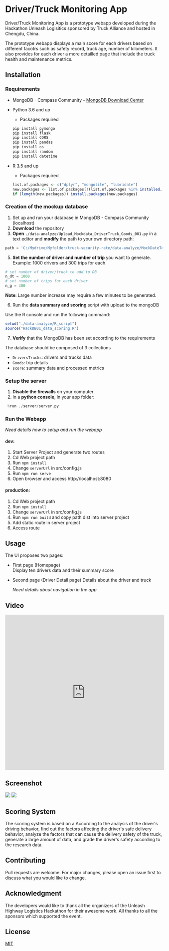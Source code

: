 # Driver/Truck Monitoring App

Driver/Truck Monitoring App is a prototype webapp developed during the Hackathon Unleash Logisitics sponsored by Truck Alliance and hosted in Chengdu, China.

The prototype webapp displays a main score for each drivers based on different facotrs such as safety record, truck age, number of kilometers. It also provides for each driver a more detailled page that include the truck health and maintenance metrics.

## Installation

### Requirements
* MongoDB - Compass Community - [MongoDB Download Center](https://www.mongodb.com/download-center?jmp=nav#community)

* Python 3.6 and up
    * Packages required
    
    ```python
    pip install pymongo
    pip install flask
    pip install CORS
    pip install pandas
    pip install os
    pip install random
    pip install datetime
    ```

* R 3.5 and up
    * Packages required

    ```R
    list.of.packages <- c("dplyr", "mongolite", "lubridate")
    new.packages <- list.of.packages[!(list.of.packages %in% installed.packages()[,"Package"])]
    if (length(new.packages)) install.packages(new.packages)
    ```

### Creation of the mockup database

1. Set up and run your database in MongoDB - Compass Community (localhost)
2. **Download** the repository
3. **Open** `./data-analyze/Upload_Mockdata_DriverTruck_Goods_001.py` in a text editor and **modify** the path to your own directory path:
```python
path = 'C:/Mydrive/Myfolder/truck-security-rate/data-analyze/MockDateTemplate'

```
5.  **Set the number of driver and number of trip** you want to generate. Example: 1000 drivers and 300 trips for each.
```python
# set number of driver/truck to add to DB
n_dt = 1000
# set number of trips for each driver
n_g = 300
```
**Note**: Large number increase may require a few minutes to be generated.

6. Run the **data summary and scoring** script with upload to the mongoDB

Use the R console and run the following command:
```R
setwd("./data-analyze/R_script")
source("HackDB01_data_scoring.R")
```

7. **Verify** that the MongoDB has been set according to the requirements 

The database should be composed of 3 collections

- `DriversTrucks`: drivers and trucks data
- `Goods`: trip details
- `score`: summary data and processed metrics

### Setup the server

1. **Disable the firewalls** on your computer
2. In a **python console**, in your app folder:
```python
 %run ./server/server.py
```

### Run the Webapp

*Need details how to setup and run the webapp*
#### dev:
1. Start Server Project and generate two routes
2. Cd Web project path
3. Run ```npm install```
4. Change ```serverUrl``` in src/config.js
5. Run ```npm run serve```
6. Open browser and access http://localhost:8080
#### production:
1. Cd Web project path
2. Run ```npm install```
3. Change ```serverUrl``` in src/config.js
4. Run ```npm run build``` and copy path dist into server project
5. Add static route in server project
6. Access route

## Usage

The UI proposes two pages:

* First page (Homepage)  
    Display ten drivers data and their summary score

* Second page (Driver Detail page) 
    Details about the driver and truck
    
    *Need details about navigation in the app*

## Video

<iframe height=498 width=510 src='http://player.youku.com/embed/XMzgxNzMwMDcyOA==' frameborder=0 'allowfullscreen'></iframe>

## Screenshot

![](Info/index.png=75)
![](Info/detail.png=75)


## Scoring System

The scoring system is based on a 
According to the analysis of the driver's driving behavior, find out the factors affecting the driver's safe delivery behavior, analyze the factors that can cause the delivery safety of the truck, generate a large amount of data, and grade the driver's safety according to the research data.

## Contributing
Pull requests are welcome. For major changes, please open an issue first to discuss what you would like to change.

## Acknowledgment

The developers would like to thank all the organizers of the Unleash Highway Logistics Hackathon for their awesome work.
All thanks to all the sponsors which supported the event.

## License
[MIT](https://choosealicense.com/licenses/mit/)
